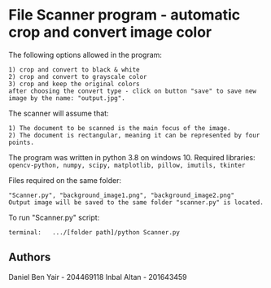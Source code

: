 # File Scanner program - automatic crop and convert image color 
The following options allowed in the program: 
```
1) crop and convert to black & white 
2) crop and convert to grayscale color 
3) crop and keep the original colors
after choosing the convert type - click on button "save" to save new image by the name: "output.jpg".
```

The scanner will assume that:
```
1) The document to be scanned is the main focus of the image.
2) The document is rectangular, meaning it can be represented by four points.
```

The program was written in python 3.8 on windows 10.
Required libraries: ```opencv-python, numpy, scipy, matplotlib, pillow, imutils, tkinter```

Files required on the same folder:
```
"Scanner.py", "background_image1.png", "background_image2.png"
Output image will be saved to the same folder "scanner.py" is located.
```

To run "Scanner.py" script:
```
terminal:   .../[folder path]/python Scanner.py
```

## Authors
Daniel Ben Yair - 204469118
Inbal Altan - 201643459
